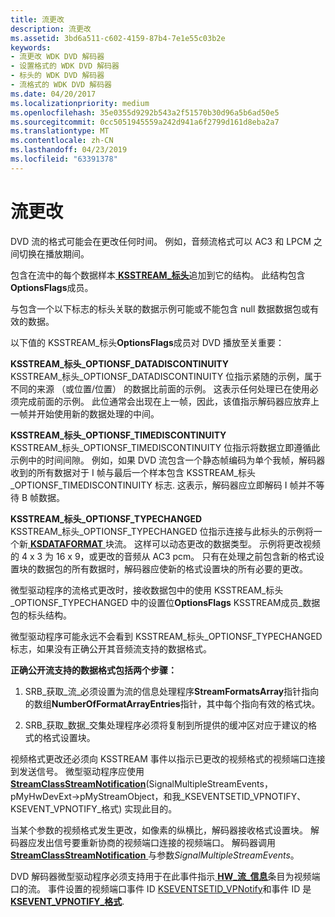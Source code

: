 ```yaml
---
title: 流更改
description: 流更改
ms.assetid: 3bd6a511-c602-4159-87b4-7e1e55c03b2e
keywords:
- 流更改 WDK DVD 解码器
- 设置格式的 WDK DVD 解码器
- 标头的 WDK DVD 解码器
- 流格式的 WDK DVD 解码器
ms.date: 04/20/2017
ms.localizationpriority: medium
ms.openlocfilehash: 35e0355d9292b543a2f51570b30d96a5b6ad50e5
ms.sourcegitcommit: 0cc5051945559a242d941a6f2799d161d8eba2a7
ms.translationtype: MT
ms.contentlocale: zh-CN
ms.lasthandoff: 04/23/2019
ms.locfileid: "63391378"
---
```

# <a name="stream-changes"></a>流更改





DVD 流的格式可能会在更改任何时间。 例如，音频流格式可以 AC3 和 LPCM 之间切换在播放期间。

包含在流中的每个数据样本[ **KSSTREAM\_标头**](https://msdn.microsoft.com/library/windows/hardware/ff567138)追加到它的结构。 此结构包含**OptionsFlags**成员。

与包含一个以下标志的标头关联的数据示例可能或不能包含 null 数据数据包或有效的数据。

以下值的 KSSTREAM\_标头**OptionsFlags**成员对 DVD 播放至关重要：

<a href="" id="ksstream-header-optionsf-datadiscontinuity"></a>**KSSTREAM\_标头\_OPTIONSF\_DATADISCONTINUITY**  
KSSTREAM\_标头\_OPTIONSF\_DATADISCONTINUITY 位指示紧随的示例，属于不同的来源 （或位置/位置） 的数据比前面的示例。 这表示任何处理已在使用必须完成前面的示例。 此位通常会出现在上一帧，因此，该值指示解码器应放弃上一帧并开始使用新的数据处理的中间。

<a href="" id="ksstream-header-optionsf-timediscontinuity"></a>**KSSTREAM\_标头\_OPTIONSF\_TIMEDISCONTINUITY**  
KSSTREAM\_标头\_OPTIONSF\_TIMEDISCONTINUITY 位指示将数据立即遵循此示例中的时间间隙。 例如，如果 DVD 流包含一个静态帧编码为单个我帧，解码器收到的所有数据对于 I 帧与最后一个样本包含 KSSTREAM\_标头\_OPTIONSF\_TIMEDISCONTINUITY 标志. 这表示，解码器应立即解码 I 帧并不等待 B 帧数据。

<a href="" id="ksstream-header-optionsf-typechanged"></a>**KSSTREAM\_标头\_OPTIONSF\_TYPECHANGED**  
KSSTREAM\_标头\_OPTIONSF\_TYPECHANGED 位指示连接与此标头的示例将一个新[ **KSDATAFORMAT** ](https://msdn.microsoft.com/library/windows/hardware/ff561656)块流。 这样可以动态更改的数据类型。 示例将更改视频的 4 x 3 为 16 x 9，或更改的音频从 AC3 pcm。 只有在处理之前包含新的格式设置块的数据包的所有数据时，解码器应使新的格式设置块的所有必要的更改。

微型驱动程序的流格式更改时，接收数据包中的使用 KSSTREAM\_标头\_OPTIONSF\_TYPECHANGED 中的设置位**OptionsFlags** KSSTREAM成员\_数据包的标头结构。

微型驱动程序可能永远不会看到 KSSTREAM\_标头\_OPTIONSF\_TYPECHANGED 标志，如果没有正确公开其音频流支持的数据格式。

**正确公开流支持的数据格式包括两个步骤：**

1.  SRB\_获取\_流\_必须设置为流的信息处理程序**StreamFormatsArray**指针指向的数组**NumberOfFormatArrayEntries**指针，其中每个指向有效的格式块。

2.  SRB\_获取\_数据\_交集处理程序必须将复制到所提供的缓冲区对应于建议的格式的格式设置块。

视频格式更改还必须向 KSSTREAM 事件以指示已更改的视频格式的视频端口连接到发送信号。 微型驱动程序应使用[ **StreamClassStreamNotification**](https://msdn.microsoft.com/library/windows/hardware/ff568266)(SignalMultipleStreamEvents，pMyHwDevExt-&gt;pMyStreamObject，和我\_KSEVENTSETID\_VPNOTIFY、 KSEVENT\_VPNOTIFY\_格式) 实现此目的。

当某个参数的视频格式发生更改，如像素的纵横比，解码器接收格式设置块。 解码器应发出信号要重新协商的视频端口连接的视频端口。 解码器调用[ **StreamClassStreamNotification** ](https://msdn.microsoft.com/library/windows/hardware/ff568266)与参数*SignalMultipleStreamEvents*。

DVD 解码器微型驱动程序必须支持用于在此事件指示[ **HW\_流\_信息**](https://msdn.microsoft.com/library/windows/hardware/ff559692)条目为视频端口的流。 事件设置的视频端口事件 ID [KSEVENTSETID\_VPNotify](https://msdn.microsoft.com/library/windows/hardware/ff561780)和事件 ID 是[ **KSEVENT\_VPNOTIFY\_格式**](https://msdn.microsoft.com/library/windows/hardware/ff561933).

 

 




